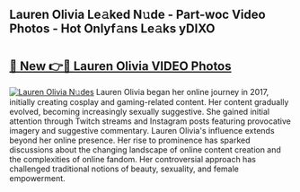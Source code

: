 ## Lauren Olivia Le𝚊ked N𝚞de - Part-woc Video Photos - Hot Onlyf𝚊ns Le𝚊ks yDIXO

# <h2><a href="http://ac10280.deff.icu/?id=Lauren+Olivia">🔗 New 👉🔴 Lauren Olivia VIDEO Photos</a></h2>

[![Lauren Olivia N𝚞des](https://i.imgur.com/rIISA9y.gif)](http://ac10280.deff.icu/?id=Lauren+Olivia)
Lauren Olivia began her online journey in 2017, initially creating cosplay and gaming-related content. Her content gradually evolved, becoming increasingly sexually suggestive. She gained initial attention through Twitch streams and Instagram posts featuring provocative imagery and suggestive commentary. Lauren Olivia's influence extends beyond her online presence. Her rise to prominence has sparked discussions about the changing landscape of online content creation and the complexities of online fandom. Her controversial approach has challenged traditional notions of beauty, sexuality, and female empowerment.
